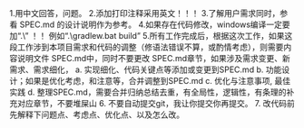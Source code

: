 1.用中文回答，问题。
2.添加打印注释采用英文！！！
3.了解用户需求同时，参看 SPEC.md 的设计说明作为参考。
4.如果存在代码修改，windows编译一定要加“.\” ！！ 例如“.\gradlew.bat build”
5.所有工作完成后，根据这次工作，如果这段工作涉到本项目需求和代码的调整（修语法错误不算，或酌情考虑），则需要内容说明文件 SPEC.md中，同时不要更改 SPEC.md章节，如果涉及需求变更、新需求、需求细化，
   a. 实现细化、代码关键点等添加或变更到SPEC.md 
   b. 功能设计；如果是优化考虑，和注意等，合并调整到SPEC.md 
   c. 优化与注意事项, 最佳实践
   d. 整理SPEC.md，需要合并归纳总结去重，有全局性，逻辑性，有条理的补充对应章节，不要堆屎山
6. 不要自动提交git，我让你提交你再提交。
7. 改代码前先解释下问题点、考虑点、优化点、以及怎么改。
